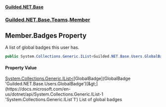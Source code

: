 
#### [Guilded.NET.Base](index 'index')
### [Guilded.NET.Base.Teams](index#Guilded_NET_Base_Teams 'Guilded.NET.Base.Teams').[Member](Member 'Guilded.NET.Base.Teams.Member')
## Member.Badges Property
A list of global badges this user has.  
```csharp
public System.Collections.Generic.IList<Guilded.NET.Base.Users.GlobalBadge> Badges { get; set; }
```

#### Property Value
[System.Collections.Generic.IList&lt;](https://docs.microsoft.com/en-us/dotnet/api/System.Collections.Generic.IList-1 'System.Collections.Generic.IList`1')[GlobalBadge](GlobalBadge 'Guilded.NET.Base.Users.GlobalBadge')[&gt;](https://docs.microsoft.com/en-us/dotnet/api/System.Collections.Generic.IList-1 'System.Collections.Generic.IList`1')
List of global badges
